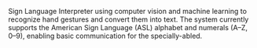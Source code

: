 Sign Language Interpreter using computer vision and machine learning to recognize hand gestures and convert them into text. The system currently supports the American Sign Language (ASL) alphabet and numerals (A–Z, 0–9), enabling basic communication for the specially-abled.
